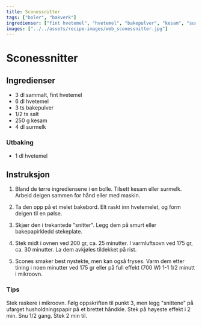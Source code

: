 ```yaml
---
title: Sconessnitter
tags: ["boler", "bakverk"]
ingredienser: ["fint hvetemel", "hvetemel", "bakepulver", "kesam", "surmelk"]
images: ["../../assets/recipe-images/web_sconessnitter.jpg"]
---
```


# Sconessnitter

## Ingredienser

- 3 dl sammalt, fint hvetemel
- 6 dl hvetemel
- 3 ts bakepulver
- 1/2 ts salt
- 250 g kesam
- 4 dl surmelk

### Utbaking

- 1 dl hvetemel

## Instruksjon

1. Bland de tørre ingrediensene i en bolle. Tilsett kesam eller surmelk. Arbeid deigen sammen for hånd eller med maskin.

2. Ta den opp på et melet bakebord. Elt raskt inn hvetemelet, og form deigen til en pølse.

3. Skjær den i trekantede "snitter". Legg dem på smurt eller bakepapirkledd stekeplate.

4. Stek midt i ovnen ved 200 gr, ca. 25 minutter. I varmluftsovn ved 175 gr, ca. 30 minutter. La dem avkjøles tildekket på rist.

5. Scones smaker best nystekte, men kan også fryses. Varm dem etter tining i noen minutter ved 175 gr eller på full effekt (700 W) 1-1 1/2 minutt i mikroovn.

### Tips

Stek raskere i mikroovn. Følg oppskriften til punkt 3, men legg "snittene" på ufarget husholdningspapir på et brettet håndkle. Stek på høyeste effekt i 2 min. Snu 1/2 gang. Stek 2 min til.
